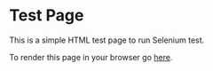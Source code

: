 # Test Page
This is a simple HTML test page to run Selenium test.

To render this page in your browser go [here](https://htmlpreview.github.io/?https://github.com/somasudha/sudha-selenium/blob/master/testpage/index.html).
